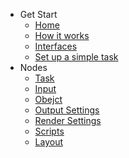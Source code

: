 + Get Start
    + [Home](/)
    + [How it works](HowItWorks.md)
    + [Interfaces](Interface.md)
    + [Set up a simple task](SetUpTask.md)
+ Nodes
    + [Task](NodeTask)	
    + [Input](NodeInput)
    + [Obejct](NodeObject)
    + [Output Settings](NodeOutput)
    + [Render Settings](NodeRender)
    + [Scripts](NodeScripts)
    + [Layout](NodeLayout)
